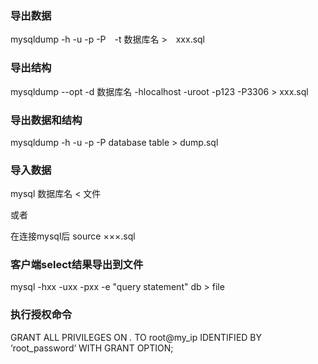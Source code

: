 ### 导出数据

mysqldump -h -u -p -P　-t 数据库名 >　xxx.sql

### 导出结构

mysqldump --opt -d 数据库名 -hlocalhost -uroot -p123 -P3306 > xxx.sql

### 导出数据和结构

mysqldump -h -u -p -P database table > dump.sql


### 导入数据

mysql 数据库名 < 文件

或者

在连接mysql后 source  ×××.sql



### 客户端select结果导出到文件

mysql -hxx -uxx -pxx -e "query statement" db > file



### 执行授权命令

GRANT ALL PRIVILEGES ON *.* TO root@my_ip IDENTIFIED BY ‘root_password‘ WITH GRANT OPTION;



